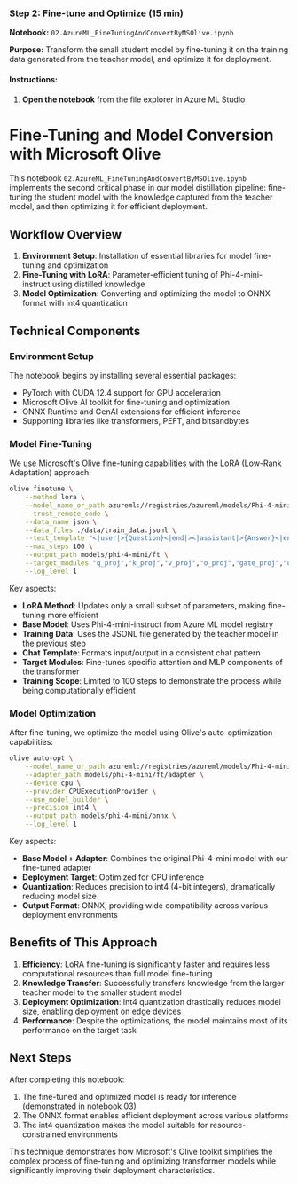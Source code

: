 ### Step 2: Fine-tune and Optimize (15 min)

**Notebook:** `02.AzureML_FineTuningAndConvertByMSOlive.ipynb`

**Purpose:** Transform the small student model by fine-tuning it on the training data generated from the teacher model, and optimize it for deployment.

#### Instructions:

1. **Open the notebook** from the file explorer in Azure ML Studio

# Fine-Tuning and Model Conversion with Microsoft Olive

This notebook `02.AzureML_FineTuningAndConvertByMSOlive.ipynb` implements the second critical phase in our model distillation pipeline: fine-tuning the student model with the knowledge captured from the teacher model, and then optimizing it for efficient deployment.

## Workflow Overview

1. **Environment Setup**: Installation of essential libraries for model fine-tuning and optimization
2. **Fine-Tuning with LoRA**: Parameter-efficient tuning of Phi-4-mini-instruct using distilled knowledge
3. **Model Optimization**: Converting and optimizing the model to ONNX format with int4 quantization

## Technical Components

### Environment Setup
The notebook begins by installing several essential packages:
- PyTorch with CUDA 12.4 support for GPU acceleration
- Microsoft Olive AI toolkit for fine-tuning and optimization
- ONNX Runtime and GenAI extensions for efficient inference
- Supporting libraries like transformers, PEFT, and bitsandbytes

### Model Fine-Tuning
We use Microsoft's Olive fine-tuning capabilities with the LoRA (Low-Rank Adaptation) approach:

```bash
olive finetune \
    --method lora \
    --model_name_or_path azureml://registries/azureml/models/Phi-4-mini-instruct/versions/1 \
    --trust_remote_code \
    --data_name json \
    --data_files ./data/train_data.jsonl \
    --text_template "<|user|>{Question}<|end|><|assistant|>{Answer}<|end|>" \
    --max_steps 100 \
    --output_path models/phi-4-mini/ft \
    --target_modules "q_proj","k_proj","v_proj","o_proj","gate_proj","up_proj","down_proj" \
    --log_level 1
```

Key aspects:
- **LoRA Method**: Updates only a small subset of parameters, making fine-tuning more efficient
- **Base Model**: Uses Phi-4-mini-instruct from Azure ML model registry
- **Training Data**: Uses the JSONL file generated by the teacher model in the previous step
- **Chat Template**: Formats input/output in a consistent chat pattern
- **Target Modules**: Fine-tunes specific attention and MLP components of the transformer
- **Training Scope**: Limited to 100 steps to demonstrate the process while being computationally efficient

### Model Optimization
After fine-tuning, we optimize the model using Olive's auto-optimization capabilities:

```bash
olive auto-opt \
    --model_name_or_path azureml://registries/azureml/models/Phi-4-mini-instruct/versions/1 \
    --adapter_path models/phi-4-mini/ft/adapter \
    --device cpu \
    --provider CPUExecutionProvider \
    --use_model_builder \
    --precision int4 \
    --output_path models/phi-4-mini/onnx \
    --log_level 1
```

Key aspects:
- **Base Model + Adapter**: Combines the original Phi-4-mini model with our fine-tuned adapter
- **Deployment Target**: Optimized for CPU inference
- **Quantization**: Reduces precision to int4 (4-bit integers), dramatically reducing model size
- **Output Format**: ONNX, providing wide compatibility across various deployment environments

## Benefits of This Approach

1. **Efficiency**: LoRA fine-tuning is significantly faster and requires less computational resources than full model fine-tuning
2. **Knowledge Transfer**: Successfully transfers knowledge from the larger teacher model to the smaller student model
3. **Deployment Optimization**: Int4 quantization drastically reduces model size, enabling deployment on edge devices
4. **Performance**: Despite the optimizations, the model maintains most of its performance on the target task

## Next Steps

After completing this notebook:
1. The fine-tuned and optimized model is ready for inference (demonstrated in notebook 03)
2. The ONNX format enables efficient deployment across various platforms
3. The int4 quantization makes the model suitable for resource-constrained environments

This technique demonstrates how Microsoft's Olive toolkit simplifies the complex process of fine-tuning and optimizing transformer models while significantly improving their deployment characteristics.
